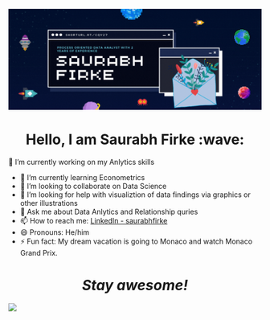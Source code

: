 [<img src="https://raw.githubusercontent.com/firkesaurabh/firkesaurabh/master/saurabh firke (1).gif" width=auto>](https://www.linkedin.com/in/saurabhfirke/)
<h1 align='center'> Hello, I am Saurabh Firke :wave:</h1>

 🔭 I’m currently working on my Anlytics skills
- 🌱 I’m currently learning Econometrics
- 👯 I’m looking to collaborate on Data Science
- 🤔 I’m looking for help with visualiztion of data findings via graphics or other illustrations
- 💬 Ask me about Data Anlytics and Relationship quries
- 📫 How to reach me:  [LinkedIn - saurabhfirke](linkedin.com/in/saurabhfirke/)
- 😄 Pronouns: He/him
- ⚡ Fun fact: My dream vacation is going to Monaco and watch Monaco Grand Prix.


<h1 align='center'><i>Stay awesome!</i></h1>


<img src="https://github-readme-stats.vercel.app/api?username=firkesaurabh&&show_icons=true&title_color=ffffff&icon_color=bb2acf&text_color=daf7dc&bg_color=151515">
